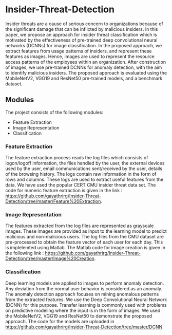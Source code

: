 # Insider-Threat-Detection

Insider threats are a cause of serious concern to organizations because of the significant damage that can be inflicted by malicious insiders. In this paper, we propose an approach for insider threat classification which is motivated by the effectiveness of pre-trained deep convolutional neural networks (DCNNs) for image classification. In the proposed approach, we extract features from usage patterns of insiders, and represent these features as images. Hence, images are used to represent the resource access patterns of the employees within an organization. After construction of images, we use pre-trained DCNNs for anomaly detection, with the aim to identify malicious insiders. The proposed approach is evaluated using the MobileNetV2, VGG19 and ResNet50 pre-trained models, and a benchmark dataset. 

## Modules
The project consists of the following modules:
  * Feature Extraction
  * Image Representation
  * Classification
  
### Feature Extraction
The feature extraction process reads the log files which consists of logon/logoff information, the files handled by the user, the external devices used by the user, email communications sent/received by the user, details of the browsing history. The logs contain raw information in the form of rows and columns. These logs are used to extract useful features from the data. We have used the popular CERT CMU insider threat data set. The code for numeric feature extraction is given in the link : https://github.com/gayathrirg/Insider-Threat-Detection/tree/master/Feature%20Extraction.

### Image Representation
The features extracted from the log files are represented as grayscale images. These images are provided as input to the learning model to predict malicious and non-malicious users. The log files from the CMU dataset are pre-processed to obtain the feature vector of each user for each day. This is implelemted using Matlab. The Matlab code for image creation is given in the following link : https://github.com/gayathrirg/Insider-Threat-Detection/tree/master/Image%20Creation.

### Classification
Deep learning models are applied to images to perform anomaly detection. Any deviation from the normal user behavior is considered as an anomaly. The anomaly detection approach focuses on mining anomalous patterns from the extracted features. We use the Deep Convolutional Neural Network (DCNN) for this purpose. Transfer learning is commonly used with problems on predictive modeling where the input is in the form of images. We used the MobileNetV2, VGG19 and ResNet50 to demonstrate the proposed approach. The code for the models are uploaded in https://github.com/gayathrirg/Insider-Threat-Detection/tree/master/DCNN.
